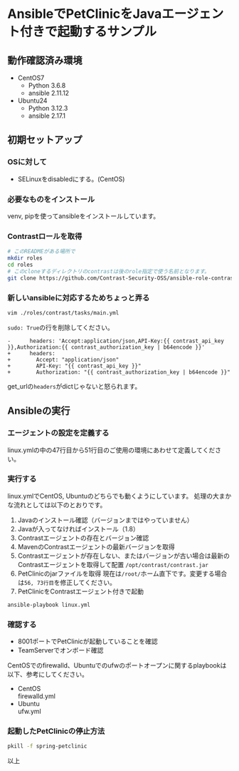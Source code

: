 # AnsibleでPetClinicをJavaエージェント付きで起動するサンプル
## 動作確認済み環境
- CentOS7
  - Python 3.6.8
  - ansible 2.11.12
- Ubuntu24
  - Python 3.12.3
  - ansible 2.17.1

## 初期セットアップ
### OSに対して
- SELinuxをdisabledにする。(CentOS)

### 必要なものをインストール
venv, pipを使ってansibleをインストールしています。

### Contrastロールを取得
```bash
# このREADMEがある場所で
mkdir roles
cd roles
# このcloneするディレクトリのcontrastは後のrole指定で使う名前となります。
git clone https://github.com/Contrast-Security-OSS/ansible-role-contrast.git contrast
```

### 新しいansibleに対応するためちょっと弄る
```bash
vim ./roles/contrast/tasks/main.yml
```
`sudo: True`の行を削除してください。

```
-      headers: 'Accept:application/json,API-Key:{{ contrast_api_key }},Authorization:{{ contrast_authorization_key | b64encode }}'
+      headers: 
+        Accept: "application/json"
+        API-Key: "{{ contrast_api_key }}"
+        Authorization: "{{ contrast_authorization_key | b64encode }}"
```
get_urlの`headers`がdictじゃないと怒られます。

## Ansibleの実行
### エージェントの設定を定義する
linux.ymlの中の47行目から51行目のご使用の環境にあわせて定義してください。
### 実行する
linux.ymlでCentOS, Ubuntuのどちらでも動くようにしています。
処理の大まかな流れとしては以下のとおりです。  
1. Javaのインストール確認（バージョンまではやっていません）
2. Javaが入ってなければインストール（1.8）
3. Contrastエージェントの存在とバージョン確認
4. MavenのContrastエージェントの最新バージョンを取得
5. Contrastエージェントが存在しない、またはバージョンが古い場合は最新のContrastエージェントを取得して配置
   `/opt/contrast/contrast.jar`
7. PetClinicのjarファイルを取得
   現在は`/root/`ホーム直下です。変更する場合は`56, 73行目`を修正してください。
9. PetClinicをContrastエージェント付きで起動

```bash
ansible-playbook linux.yml
```
### 確認する
- 8001ポートでPetClinicが起動していることを確認
- TeamServerでオンボード確認

CentOSでのfirewalld、Ubuntuでのufwのポートオープンに関するplaybookは以下、参考にしてください。  
- CentOS  
  firewalld.yml
- Ubuntu  
  ufw.yml

### 起動したPetClinicの停止方法
```bash
pkill -f spring-petclinic
```

以上
